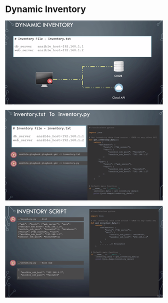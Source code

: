
# Dynamic Inventory


![alt text](images/dn1.png)


![alt text](images/di2.png)


![alt text](images/di3.png)


